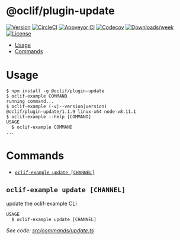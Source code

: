 @oclif/plugin-update
====================



[![Version](https://img.shields.io/npm/v/@oclif/plugin-update.svg)](https://npmjs.org/package/@oclif/plugin-update)
[![CircleCI](https://circleci.com/gh/oclif/plugin-update/tree/master.svg?style=shield)](https://circleci.com/gh/oclif/plugin-update/tree/master)
[![Appveyor CI](https://ci.appveyor.com/api/projects/status/github/oclif/plugin-update?branch=master&svg=true)](https://ci.appveyor.com/project/oclif/plugin-update/branch/master)
[![Codecov](https://codecov.io/gh/oclif/plugin-update/branch/master/graph/badge.svg)](https://codecov.io/gh/oclif/plugin-update)
[![Downloads/week](https://img.shields.io/npm/dw/@oclif/plugin-update.svg)](https://npmjs.org/package/@oclif/plugin-update)
[![License](https://img.shields.io/npm/l/@oclif/plugin-update.svg)](https://github.com/oclif/plugin-update/blob/master/package.json)

<!-- toc -->
* [Usage](#usage)
* [Commands](#commands)
<!-- tocstop -->
# Usage
<!-- usage -->
```sh-session
$ npm install -g @oclif/plugin-update
$ oclif-example COMMAND
running command...
$ oclif-example (-v|--version|version)
@oclif/plugin-update/1.1.9 linux-x64 node-v8.11.1
$ oclif-example --help [COMMAND]
USAGE
  $ oclif-example COMMAND
...
```
<!-- usagestop -->
# Commands
<!-- commands -->
* [`oclif-example update [CHANNEL]`](#oclif-example-update-channel)

## `oclif-example update [CHANNEL]`

update the oclif-example CLI

```
USAGE
  $ oclif-example update [CHANNEL]
```

_See code: [src/commands/update.ts](https://github.com/oclif/plugin-update/blob/v1.1.9/src/commands/update.ts)_
<!-- commandsstop -->
